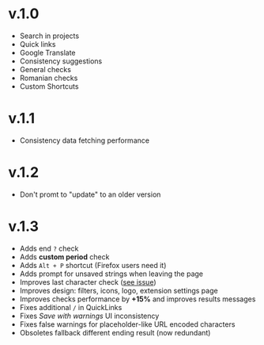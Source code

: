 # v.1.0
  * Search in projects
  * Quick links
  * Google Translate
  * Consistency suggestions
  * General checks
  * Romanian checks
  * Custom Shortcuts

# v.1.1
* Consistency data fetching performance 

# v.1.2
* Don't promt to "update" to an older version

# v.1.3
* Adds end `?` check
* Adds **custom period** check
* Adds `Alt + P` shortcut (Firefox users need it)
* Adds prompt for unsaved strings when leaving the page
* Improves last character check ([see issue](https://github.com/vlad-timotei/wpgp-tools/issues/1#issuecomment-843997677))
* Improves design: filters, icons, logo, extension settings page 
* Improves checks performance by **+15%** and improves results messages
* Fixes additional `/` in QuickLinks
* Fixes *Save with warnings* UI inconsistency
* Fixes false warnings for placeholder-like URL encoded characters
* Obsoletes fallback different ending result (now redundant)